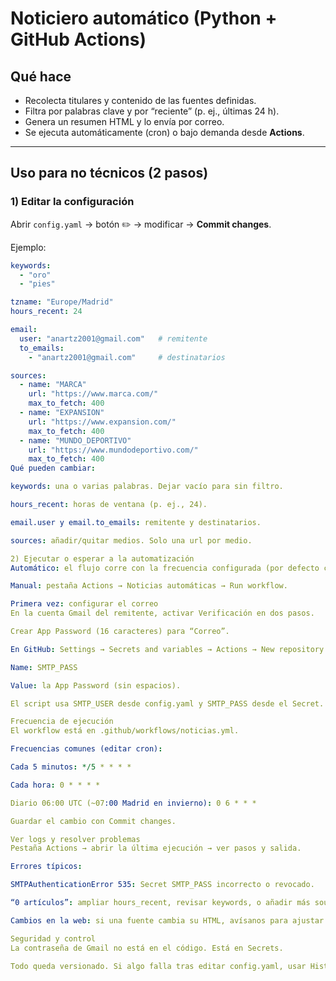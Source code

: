 # Noticiero automático (Python + GitHub Actions)

## Qué hace
- Recolecta titulares y contenido de las fuentes definidas.
- Filtra por palabras clave y por “reciente” (p. ej., últimas 24 h).
- Genera un resumen HTML y lo envía por correo.
- Se ejecuta automáticamente (cron) o bajo demanda desde **Actions**.

---

## Uso para no técnicos (2 pasos)

### 1) Editar la configuración
Abrir `config.yaml` → botón ✏️ → modificar → **Commit changes**.

Ejemplo:
```yaml
keywords:
  - "oro"
  - "pies"

tzname: "Europe/Madrid"
hours_recent: 24

email:
  user: "anartz2001@gmail.com"   # remitente
  to_emails:
    - "anartz2001@gmail.com"     # destinatarios

sources:
  - name: "MARCA"
    url: "https://www.marca.com/"
    max_to_fetch: 400
  - name: "EXPANSION"
    url: "https://www.expansion.com/"
    max_to_fetch: 400
  - name: "MUNDO_DEPORTIVO"
    url: "https://www.mundodeportivo.com/"
    max_to_fetch: 400
Qué pueden cambiar:

keywords: una o varias palabras. Dejar vacío para sin filtro.

hours_recent: horas de ventana (p. ej., 24).

email.user y email.to_emails: remitente y destinatarios.

sources: añadir/quitar medios. Solo una url por medio.

2) Ejecutar o esperar a la automatización
Automático: el flujo corre con la frecuencia configurada (por defecto cada 5 minutos).

Manual: pestaña Actions → Noticias automáticas → Run workflow.

Primera vez: configurar el correo
En la cuenta Gmail del remitente, activar Verificación en dos pasos.

Crear App Password (16 caracteres) para “Correo”.

En GitHub: Settings → Secrets and variables → Actions → New repository secret

Name: SMTP_PASS

Value: la App Password (sin espacios).

El script usa SMTP_USER desde config.yaml y SMTP_PASS desde el Secret.

Frecuencia de ejecución
El workflow está en .github/workflows/noticias.yml.

Frecuencias comunes (editar cron):

Cada 5 minutos: */5 * * * *

Cada hora: 0 * * * *

Diario 06:00 UTC (~07:00 Madrid en invierno): 0 6 * * *

Guardar el cambio con Commit changes.

Ver logs y resolver problemas
Pestaña Actions → abrir la última ejecución → ver pasos y salida.

Errores típicos:

SMTPAuthenticationError 535: Secret SMTP_PASS incorrecto o revocado.

“0 artículos”: ampliar hours_recent, revisar keywords, o añadir más sources.

Cambios en la web: si una fuente cambia su HTML, avísanos para ajustar el parser.

Seguridad y control
La contraseña de Gmail no está en el código. Está en Secrets.

Todo queda versionado. Si algo falla tras editar config.yaml, usar History para revertir.
